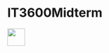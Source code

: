 # IT3600Midterm

<img src="https://media.giphy.com/media/vFKqnCdLPNOKc/giphy.gif](https://usabilitygeek.com/wp-content/uploads/2020/06/06-microwave.gif" width="40" height="40" />

